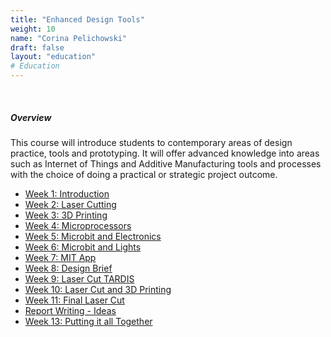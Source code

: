 ```yaml
---
title: "Enhanced Design Tools"
weight: 10
name: "Corina Pelichowski"
draft: false
layout: "education"
# Education
---
```

<br>
<div class="container">
    <h5>Overview</h5>
    <p>
        This course will introduce students to contemporary areas of design practice, tools and prototyping. It will offer advanced knowledge into areas such as Internet of Things and Additive Manufacturing tools and processes with the choice of doing a practical or strategic project outcome.
    </p>
    <ul class="master-design-links">
         <a href="/master-of-design/enhanced-design-tools/week-1-intro"><li>Week 1: Introduction</li></a>
         <a href="/master-of-design/enhanced-design-tools/week-1-intro"><li>Week 2: Laser Cutting</li></a>
         <a href="/master-of-design/enhanced-design-tools/week-1-intro"><li>Week 3: 3D Printing</li></a>
         <a href="/master-of-design/enhanced-design-tools/week-1-intro"><li>Week 4: Microprocessors</li></a>
         <a href="/master-of-design/enhanced-design-tools/week-1-intro"><li>Week 5: Microbit and Electronics</li></a>
         <a href="/master-of-design/enhanced-design-tools/week-1-intro"><li>Week 6: Microbit and Lights</li></a>
         <a href="/master-of-design/enhanced-design-tools/week-1-intro"><li>Week 7: MIT App</li></a>
         <a href="/master-of-design/enhanced-design-tools/week-1-intro"><li>Week 8: Design Brief</li></a>
         <a href="/master-of-design/enhanced-design-tools/week-1-intro"><li>Week 9: Laser Cut TARDIS</li></a>
         <a href="/master-of-design/enhanced-design-tools/week-1-intro"><li>Week 10: Laser Cut and 3D Printing</li></a>
         <a href="/master-of-design/enhanced-design-tools/week-1-intro"><li>Week 11: Final Laser Cut</li></a>
         <a href="/master-of-design/enhanced-design-tools/week-1-intro"><li>Report Writing - Ideas</li></a>
         <a href="/master-of-design/enhanced-design-tools/week-1-intro"><li>Week 13: Putting it all Together</li></a>
    </ul>
</div>